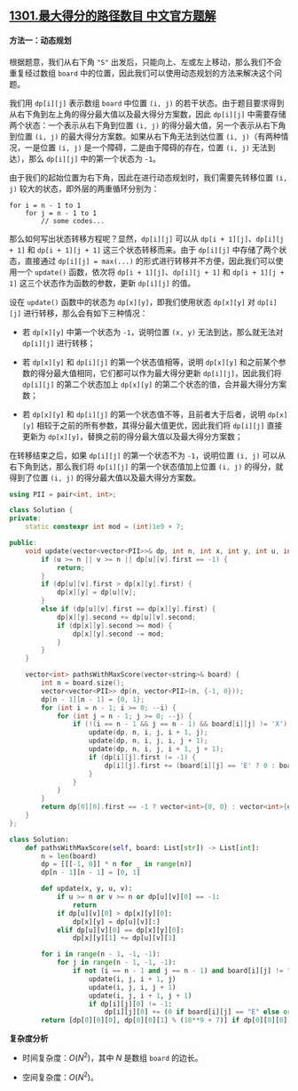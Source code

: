 ## [1301.最大得分的路径数目 中文官方题解](https://leetcode.cn/problems/number-of-paths-with-max-score/solutions/100000/zui-da-de-fen-de-lu-jing-shu-mu-by-leetcode-soluti)
#### 方法一：动态规划

根据题意，我们从右下角 `"S"` 出发后，只能向上、左或左上移动，那么我们不会重复经过数组 `board` 中的位置，因此我们可以使用动态规划的方法来解决这个问题。

我们用 `dp[i][j]` 表示数组 `board` 中位置 `(i, j)` 的若干状态。由于题目要求得到从右下角到左上角的得分最大值以及最大得分方案数，因此 `dp[i][j]` 中需要存储两个状态：一个表示从右下角到位置 `(i, j)` 的得分最大值，另一个表示从右下角到位置 `(i, j)` 的最大得分方案数。如果从右下角无法到达位置 `(i, j)`（有两种情况，一是位置 `(i, j)` 是一个障碍，二是由于障碍的存在，位置 `(i, j)` 无法到达），那么 `dp[i][j]` 中的第一个状态为 `-1`。

由于我们的起始位置为右下角，因此在进行动态规划时，我们需要先转移位置 `(i, j)` 较大的状态，即外层的两重循环分别为：

```
for i = n - 1 to 1
    for j = n - 1 to 1
        // some codes...
```

那么如何写出状态转移方程呢？显然，`dp[i][j]` 可以从 `dp[i + 1][j]`、`dp[i][j + 1]` 和 `dp[i + 1][j + 1]` 这三个状态转移而来。由于 `dp[i][j]` 中存储了两个状态，直接通过 `dp[i][j] = max(...)` 的形式进行转移并不方便，因此我们可以使用一个 `update()` 函数，依次将 `dp[i + 1][j]`、`dp[i][j + 1]` 和 `dp[i + 1][j + 1]` 这三个状态作为函数的参数，更新 `dp[i][j]` 的值。

设在 `update()` 函数中的状态为 `dp[x][y]`，即我们使用状态 `dp[x][y]` 对 `dp[i][j]` 进行转移，那么会有如下三种情况：

- 若 `dp[x][y]` 中第一个状态为 `-1`，说明位置 `(x, y)` 无法到达，那么就无法对 `dp[i][j]` 进行转移；

- 若 `dp[x][y]` 和 `dp[i][j]` 的第一个状态值相等，说明 `dp[x][y]` 和之前某个参数的得分最大值相同，它们都可以作为最大得分更新 `dp[i][j]`，因此我们将 `dp[i][j]` 的第二个状态加上 `dp[x][y]` 的第二个状态的值，合并最大得分方案数；

- 若 `dp[x][y]` 和 `dp[i][j]` 的第一个状态值不等，且前者大于后者，说明 `dp[x][y]` 相较于之前的所有参数，其得分最大值更优，因此我们将 `dp[i][j]` 直接更新为 `dp[x][y]`，替换之前的得分最大值以及最大得分方案数；

在转移结束之后，如果 `dp[i][j]` 的第一个状态不为 `-1`，说明位置 `(i, j)` 可以从右下角到达，那么我们将 `dp[i][j]` 的第一个状态值加上位置 `(i, j)` 的得分，就得到了位置 `(i, j)` 的得分最大值以及最大得分方案数。

```C++ [sol1-C++]
using PII = pair<int, int>;

class Solution {
private:
    static constexpr int mod = (int)1e9 + 7;

public:
    void update(vector<vector<PII>>& dp, int n, int x, int y, int u, int v) {
        if (u >= n || v >= n || dp[u][v].first == -1) {
            return;
        }
        if (dp[u][v].first > dp[x][y].first) {
            dp[x][y] = dp[u][v];
        }
        else if (dp[u][v].first == dp[x][y].first) {
            dp[x][y].second += dp[u][v].second;
            if (dp[x][y].second >= mod) {
                dp[x][y].second -= mod;
            }
        }
    }

    vector<int> pathsWithMaxScore(vector<string>& board) {
        int n = board.size();
        vector<vector<PII>> dp(n, vector<PII>(n, {-1, 0}));
        dp[n - 1][n - 1] = {0, 1};
        for (int i = n - 1; i >= 0; --i) {
            for (int j = n - 1; j >= 0; --j) {
                if (!(i == n - 1 && j == n - 1) && board[i][j] != 'X') {
                    update(dp, n, i, j, i + 1, j);
                    update(dp, n, i, j, i, j + 1);
                    update(dp, n, i, j, i + 1, j + 1);
                    if (dp[i][j].first != -1) {
                        dp[i][j].first += (board[i][j] == 'E' ? 0 : board[i][j] - '0');
                    }
                }
            }
        }
        return dp[0][0].first == -1 ? vector<int>{0, 0} : vector<int>{dp[0][0].first, dp[0][0].second};
    }
};
```

```Python [sol1-Python3]
class Solution:
    def pathsWithMaxScore(self, board: List[str]) -> List[int]:
        n = len(board)
        dp = [[[-1, 0]] * n for _ in range(n)]
        dp[n - 1][n - 1] = [0, 1]

        def update(x, y, u, v):
            if u >= n or v >= n or dp[u][v][0] == -1:
                return
            if dp[u][v][0] > dp[x][y][0]:
                dp[x][y] = dp[u][v][:]
            elif dp[u][v][0] == dp[x][y][0]:
                dp[x][y][1] += dp[u][v][1]

        for i in range(n - 1, -1, -1):
            for j in range(n - 1, -1, -1):
                if not (i == n - 1 and j == n - 1) and board[i][j] != "X":
                    update(i, j, i + 1, j)
                    update(i, j, i, j + 1)
                    update(i, j, i + 1, j + 1)
                    if dp[i][j][0] != -1:
                        dp[i][j][0] += (0 if board[i][j] == "E" else ord(board[i][j]) - 48)
        return [dp[0][0][0], dp[0][0][1] % (10**9 + 7)] if dp[0][0][0] != -1 else [0, 0]
```

**复杂度分析**

- 时间复杂度：$O(N^2)$，其中 $N$ 是数组 `board` 的边长。

- 空间复杂度：$O(N^2)$。